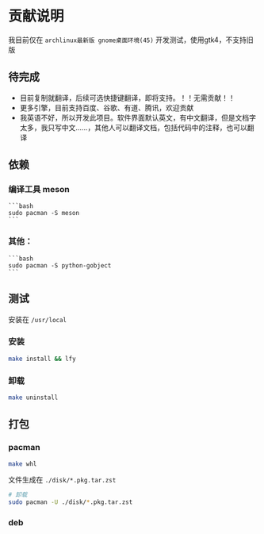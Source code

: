 # 贡献说明


我目前仅在 `archlinux最新版 gnome桌面环境(45)` 开发测试，使用gtk4，不支持旧版

## 待完成

- 目前复制就翻译，后续可选快捷键翻译，即将支持。！！无需贡献！！
- 更多引擎，目前支持百度、谷歌、有道、腾讯，欢迎贡献
- 我英语不好，所以开发此项目。软件界面默认英文，有中文翻译，但是文档字太多，我只写中文……，其他人可以翻译文档，包括代码中的注释，也可以翻译


## 依赖

### 编译工具 meson

    ```bash
    sudo pacman -S meson
    ```

### 其他：

    ```bash
    sudo pacman -S python-gobject
    ```

## 测试

安装在 `/usr/local`

### 安装

```bash
make install && lfy
```

### 卸载

```bash
make uninstall
```

## 打包

### pacman

```bash
make whl
```

文件生成在 `./disk/*.pkg.tar.zst`

```bash
# 卸载
sudo pacman -U ./disk/*.pkg.tar.zst
```

### deb


